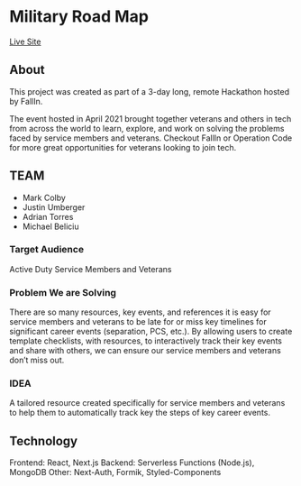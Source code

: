 # Military Road Map

[Live Site](https://military-road-map.vercel.app/)

## About

This project was created as part of a 3-day long, remote Hackathon hosted by FallIn.

The event hosted in April 2021 brought together veterans and others in tech from across the world to learn, explore, and work on solving the problems faced by service members and veterans. Checkout FallIn or Operation Code for more great opportunities for veterans looking to join tech.

## TEAM

- Mark Colby
- Justin Umberger
- Adrian Torres
- Michael Beliciu

### Target Audience

Active Duty Service Members and Veterans

### Problem We are Solving

There are so many resources, key events, and references it is easy for service members and veterans to be late for or miss key timelines for significant career events (separation, PCS, etc.). By allowing users to create template checklists, with resources, to interactively track their key events and share with others, we can ensure our service members and veterans don’t miss out.

### IDEA

A tailored resource created specifically for service members and veterans to help them to automatically track key the steps of key career events.

## Technology

Frontend: React, Next.js
Backend: Serverless Functions (Node.js), MongoDB
Other: Next-Auth, Formik, Styled-Components
